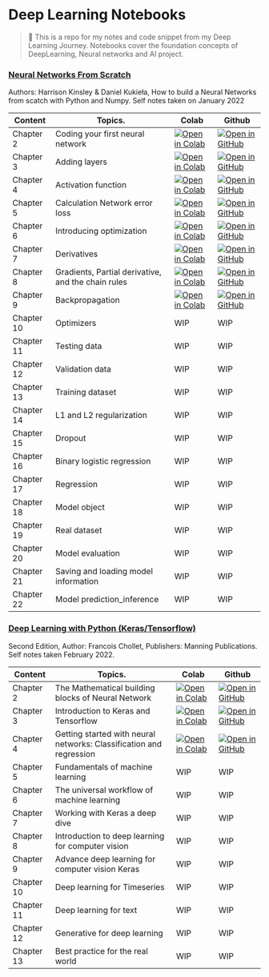 <h1>Deep Learning Notebooks</h1>

> 📕 This is a repo for my notes and code snippet from my Deep Learning Journey. Notebooks cover the foundation concepts of DeepLearning, Neural networks and AI project.

### [Neural Networks From Scratch](https://nnfs.io/)
<p> Authors: Harrison Kinsley & Daniel Kukieła, How to build a Neural Networks from scatch with Python and Numpy. Self notes taken on January 2022 </p>

| Content        | Topics.       | Colab | Github |
| -------------  | ------------- | ----- | ------ |
| Chapter 2      | Coding your first neural network                                     | [![Open in Colab](https://img.shields.io/static/v1?label=&message=Open%20in%20Colab&labelColor=grey&color=blue&logo=google-colab)](https://colab.research.google.com/github/theaveas/DeepLearning/blob/main/NNFS/02_nnfs_coding_our_first_neurons.ipynb#scrollTo=00aa98bb-97e9-4872-b87a-90f12687587f)| [![Open in GitHub](https://img.shields.io/static/v1?label=&message=Open%20in%20GitHub&labelColor=grey&color=blue&logo=github)](https://github.com/theaveas/DeepLearning/blob/main/NNFS/02_nnfs_coding_our_first_neurons.ipynb) |
| Chapter 3      | Adding layers                                                        | [![Open in Colab](https://img.shields.io/static/v1?label=&message=Open%20in%20Colab&labelColor=grey&color=blue&logo=google-colab)](https://colab.research.google.com/github/theaveas/DeepLearning/blob/main/NNFS/03_nnfs_adding_layers.ipynb#scrollTo=f37203ff-9d2a-40ec-a48e-faf1dd341cae) | [![Open in GitHub](https://img.shields.io/static/v1?label=&message=Open%20in%20GitHub&labelColor=grey&color=blue&logo=github)](https://github.com/theaveas/DeepLearning/blob/main/NNFS/03_nnfs_adding_layers.ipynb) |
| Chapter 4      | Activation function                                                  | [![Open in Colab](https://img.shields.io/static/v1?label=&message=Open%20in%20Colab&labelColor=grey&color=blue&logo=google-colab)](https://colab.research.google.com/github/theaveas/DeepLearning/blob/main/NNFS/04_nnfs_activation_functions.ipynb#scrollTo=x96Asv5243q4) | [![Open in GitHub](https://img.shields.io/static/v1?label=&message=Open%20in%20GitHub&labelColor=grey&color=blue&logo=github)](https://github.com/theaveas/DeepLearning/blob/main/NNFS/04_nnfs_activation_functions.ipynb) |
| Chapter 5      | Calculation Network error loss                                       | [![Open in Colab](https://img.shields.io/static/v1?label=&message=Open%20in%20Colab&labelColor=grey&color=blue&logo=google-colab)](https://colab.research.google.com/github/theaveas/DeepLearning/blob/main/NNFS/05_nnfs_calculating_network_error_with_loss.ipynb#scrollTo=1e00d438-847c-4f3f-8284-88d231385c1b) | [![Open in GitHub](https://img.shields.io/static/v1?label=&message=Open%20in%20GitHub&labelColor=grey&color=blue&logo=github)](https://github.com/theaveas/DeepLearning/blob/main/NNFS/05_nnfs_calculating_network_error_with_loss.ipynb) | 
| Chapter 6      | Introducing optimization                                             | [![Open in Colab](https://img.shields.io/static/v1?label=&message=Open%20in%20Colab&labelColor=grey&color=blue&logo=google-colab)](https://colab.research.google.com/github/theaveas/DeepLearning/blob/main/NNFS/06_nnfs_introducing_optimization.ipynb) | [![Open in GitHub](https://img.shields.io/static/v1?label=&message=Open%20in%20GitHub&labelColor=grey&color=blue&logo=github)](https://github.com/theaveas/DeepLearning/blob/main/NNFS/06_nnfs_introducing_optimization.ipynb) |
| Chapter 7      | Derivatives                                                          | [![Open in Colab](https://img.shields.io/static/v1?label=&message=Open%20in%20Colab&labelColor=grey&color=blue&logo=google-colab)](https://colab.research.google.com/github/theaveas/DeepLearning/blob/main/NNFS/07_nnfs_derivatives.ipynb) | [![Open in GitHub](https://img.shields.io/static/v1?label=&message=Open%20in%20GitHub&labelColor=grey&color=blue&logo=github)](https://github.com/theaveas/DeepLearning/blob/main/NNFS/07_nnfs_derivatives.ipynb) |
| Chapter 8      | Gradients, Partial derivative, and the chain rules                   | [![Open in Colab](https://img.shields.io/static/v1?label=&message=Open%20in%20Colab&labelColor=grey&color=blue&logo=google-colab)](https://colab.research.google.com/github/theaveas/DeepLearning/blob/main/NNFS/08_nnfs_gradients_partial_derivatives_and_the_chain_rule.ipynb) | [![Open in GitHub](https://img.shields.io/static/v1?label=&message=Open%20in%20GitHub&labelColor=grey&color=blue&logo=github)](https://github.com/theaveas/DeepLearning/blob/main/NNFS/08_nnfs_gradients_partial_derivatives_and_the_chain_rule.ipynb) |
| Chapter 9      | Backpropagation                                                      | [![Open in Colab](https://img.shields.io/static/v1?label=&message=Open%20in%20Colab&labelColor=grey&color=blue&logo=google-colab)](https://colab.research.google.com/github/theaveas/DeepLearning/blob/main/NNFS/09_backpropagation.ipynb) | [![Open in GitHub](https://img.shields.io/static/v1?label=&message=Open%20in%20GitHub&labelColor=grey&color=blue&logo=github)](https://github.com/theaveas/DeepLearning/blob/main/NNFS/08_nnfs_gradients_partial_derivatives_and_the_chain_rule.ipynb) |
| Chapter 10     | Optimizers                                                           |  WIP | WIP |
| Chapter 11     | Testing data                                                         |  WIP | WIP |
| Chapter 12     | Validation data                                                      |  WIP | WIP |
| Chapter 13     | Training dataset                                                     |  WIP | WIP |
| Chapter 14     | L1 and L2 regularization                                             |  WIP | WIP |
| Chapter 15     | Dropout                                                              |  WIP | WIP |
| Chapter 16     | Binary logistic regression                                           |  WIP | WIP |
| Chapter 17     | Regression                                                           |  WIP | WIP |
| Chapter 18     | Model object                                                         |  WIP | WIP |
| Chapter 19     | Real dataset                                                         |  WIP | WIP |
| Chapter 20     | Model evaluation                                                     |  WIP | WIP |
| Chapter 21     | Saving and loading model information                                 |  WIP | WIP |
| Chapter 22     | Model prediction_inference                                           |  WIP | WIP |


### [Deep Learning with Python (Keras/Tensorflow)](https://www.amazon.com/Learning-Python-Second-Fran%C3%A7ois-Chollet/dp/1617296864/ref=sr_1_3?crid=G0ITEJNSAY1K&keywords=deep+learning+with+python+2nd+edition&qid=1644115977&s=books&sprefix=deep+learning+with+pyt%2Cstripbooks%2C518&sr=1-3) <br>
<p> Second Edition, Author: Francois Chollet, Publishers: Manning Publications. Self notes taken February 2022. </p>

| Content        | Topics.       | Colab | Github |
| -------------  | ------------- | ----- | ------ |
| Chapter 2      | The Mathematical building blocks of Neural Network                   | [![Open in Colab](https://img.shields.io/static/v1?label=&message=Open%20in%20Colab&labelColor=grey&color=blue&logo=google-colab)](https://colab.research.google.com/github/theaveas/DeepLearning/blob/main/DLwithPython/chp02_dlwithpy.ipynb)| [![Open in GitHub](https://img.shields.io/static/v1?label=&message=Open%20in%20GitHub&labelColor=grey&color=blue&logo=github)](https://github.com/theaveas/DeepLearning/blob/main/DLwithPython/chp02_dlwithpy.ipynb)
| Chapter 3      | Introduction to Keras and Tensorflow                                 | [![Open in Colab](https://img.shields.io/static/v1?label=&message=Open%20in%20Colab&labelColor=grey&color=blue&logo=google-colab)](https://colab.research.google.com/github/theaveas/DeepLearning/blob/main/DLwithPython/chapter03_dl4python.ipynb) | [![Open in GitHub](https://img.shields.io/static/v1?label=&message=Open%20in%20GitHub&labelColor=grey&color=blue&logo=github)](https://github.com/theaveas/DeepLearning/blob/main/DLwithPython/chapter03_dl4python.ipynb) |
| Chapter 4      | Getting started with neural networks: Classification and regression  | [![Open in Colab](https://img.shields.io/static/v1?label=&message=Open%20in%20Colab&labelColor=grey&color=blue&logo=google-colab)](https://colab.research.google.com/github/theaveas/DeepLearning/blob/main/DLwithPython/chapter04_dl4python.ipynb)| [![Open in GitHub](https://img.shields.io/static/v1?label=&message=Open%20in%20GitHub&labelColor=grey&color=blue&logo=github)](https://github.com/theaveas/DeepLearning/blob/main/DLwithPython/chapter04_dl4python.ipynb) |
| Chapter 5      | Fundamentals of machine learning                                     |  WIP | WIP |
| Chapter 6      | The universal workflow of machine learning                           |  WIP | WIP |
| Chapter 7      | Working with Keras a deep dive                                       |  WIP | WIP |
| Chapter 8      | Introduction to deep learning for computer vision                    |  WIP | WIP |
| Chapter 9      | Advance deep learning for computer vision Keras                      |  WIP | WIP |
| Chapter 10     | Deep learning for Timeseries                                         |  WIP | WIP |
| Chapter 11     | Deep learning for text                                               |  WIP | WIP |
| Chapter 12     | Generative for deep learning                                         |  WIP | WIP |
| Chapter 13     | Best practice for the real world                                     |  WIP | WIP |




<!--
[github]: [![Open in Colab](https://img.shields.io/static/v1?label=&message=Open%20in%20Colab&labelColor=grey&color=blue&logo=google-colab)]
open in github logo  : [![Open in GitHub](https://img.shields.io/static/v1?label=&message=Open%20in%20GitHub&labelColor=grey&color=blue&logo=github)]
-->
